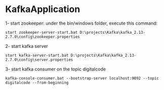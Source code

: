 # KafkaApplication
1- start zookeeper:
under the bin/windows folder, execute this command:

	start zookeeper-server-start.bat D:\projects\Kafka\kafka_2.13-2.7.0\config\zookeeper.properties

2- start kafka server

	start kafka-server-start.bat D:\projects\Kafka\kafka_2.13-2.7.0\config\server.properties

3- start kafka consumer on the topic digitalcode

	kafka-console-consumer.bat --bootstrap-server localhost:9092 --topic digitalcode --from-beginning
